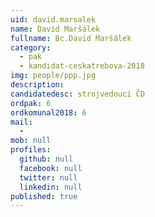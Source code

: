 ```yaml
---
uid: david.marsalek
name: David Maršálek
fullname: Bc.David Maršálek
category:
  - pak
  - kandidat-ceskatrebova-2018
img: people/ppp.jpg
description:
candidatedesc: strojvedoucí ČD
ordpak: 6
ordkomunal2018: 6
mail:
  -
mob: null
profiles:
  github: null
  facebook: null
  twitter: null
  linkedin: null
published: true
---
```

